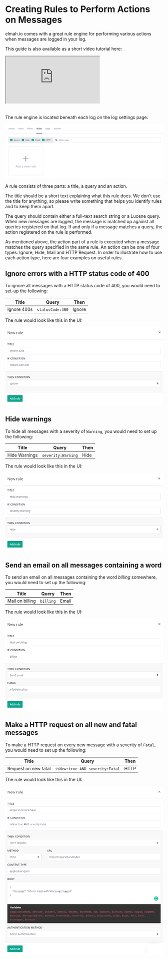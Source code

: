 # Creating Rules to Perform Actions on Messages

elmah.io comes with a great rule engine for performing various actions when messages are logged in your log.

This guide is also available as a short video tutorial here:

<div class="embed-responsive embed-responsive-16by9">
  <iframe class="embed-responsive-item" src="https://www.youtube.com/embed/TLzQNX4MFkE?rel=0" allowfullscreen></iframe>
</div><br/>

The rule engine is located beneath each log on the log settings page:

![Rules Tab](images/rulestab.png)

A rule consists of three parts: a title, a query and an action.

The title should be a short text explaining what this rule does. We don't use the title for anything, so please write something that helps you identify rules and to keep them apart.

The query should contain either a full-text search string or a Lucene query. When new messages are logged, the message is matched up against all queries registered on that log. If and only if a message matches a query, the action registered on the rule is performed.

As mentioned above, the action part of a rule is executed when a message matches the query specified in the same rule. An action can be one of four types: Ignore, Hide, Mail and HTTP Request. In order to illustrate how to use each action type, here are four examples on useful rules.

## Ignore errors with a HTTP status code of 400

To ignore all messages with a HTTP status code of 400, you would need to set-up the following:

| Title | Query | Then |
|---|---|---|
| Ignore 400s | `statusCode:400` | Ignore |

The rule would look like this in the UI:

![Then Ignore](images/thenignore.png)

## Hide warnings

To hide all messages with a severity of `Warning`, you would need to set up the following:

| Title | Query | Then |
|---|---|---|
| Hide Warnings | `severity:Warning` | Hide |

The rule would look like this in the UI:

![Then Ignore](images/thenhide.png)

## Send an email on all messages containing a word

To send an email on all messages containing the word _billing_ somewhere, you would need to set up the following:

| Title | Query | Then |
|---|---|---|
| Mail on billing | `billing` | Email |

The rule would look like this in the UI:

![Then Email](images/thenemail.png)

## Make a HTTP request on all new and fatal messages

To make a HTTP request on every new message with a severity of `Fatal`, you would need to set up the following:

| Title | Query | Then |
|---|---|---|
| Request on new fatal | `isNew:true AND severity:Fatal` | HTTP |

The rule would look like this in the UI:

![Then HTTP](images/thenhttp.png)


